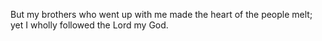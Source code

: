 But my brothers who went up with me made the heart of the people melt; yet I wholly followed the Lord my God.
